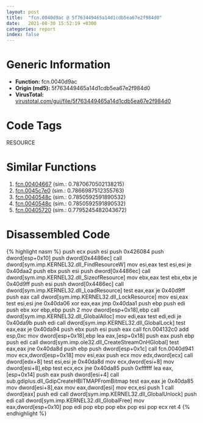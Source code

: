 ```yaml
---
layout: post
title:  "fcn.0040d9ac @ 5f763449465a14d1cdb5ea67e2f984d0"
date:   2021-08-30 15:52:19 +0300
categories: report
index: false
---
```


# Generic Information
- **Function:** fcn.0040d9ac
- **Origin (md5):** 5f763449465a14d1cdb5ea67e2f984d0
- **VirusTotal:** [virustotal.com/gui/file/5f763449465a14d1cdb5ea67e2f984d0][virustotal_ref]

# Code Tags
<span class="tag" id="RESOURCE">RESOURCE</span>


# Similar Functions

1. [fcn.00404667][similar_1_ref] (sim.: 0.7870670502138215)
2. [fcn.0045c7e0][similar_2_ref] (sim.: 0.7866987512355763)
3. [fcn.0040548c][similar_3_ref] (sim.: 0.7850592591890532)
4. [fcn.0040548c][similar_4_ref] (sim.: 0.7850592591890532)
5. [fcn.00405720][similar_5_ref] (sim.: 0.7795245482043672)


# Disassembled Code

{% highlight nasm %}
push ecx
push esi
push 0x426084
push dword[esp+0x10]
push dword[0x4486ec]
call dword[sym.imp.KERNEL32.dll_FindResourceW]
mov esi,eax
test esi,esi
je 0x40daa2
push ebx
push esi
push dword[0x4486ec]
call dword[sym.imp.KERNEL32.dll_SizeofResource]
mov ebx,eax
test ebx,ebx
je 0x40d9ff
push esi
push dword[0x4486ec]
call dword[sym.imp.KERNEL32.dll_LoadResource]
test eax,eax
je 0x40d9ff
push eax
call dword[sym.imp.KERNEL32.dll_LockResource]
mov esi,eax
test esi,esi
jne 0x40da06
xor eax,eax
jmp 0x40daa1
push ebp
push edi
push ebx
xor ebp,ebp
push 2
mov dword[esp+0x18],ebp
call dword[sym.imp.KERNEL32.dll_GlobalAlloc]
mov edi,eax
test edi,edi
je 0x40da9b
push edi
call dword[sym.imp.KERNEL32.dll_GlobalLock]
test eax,eax
je 0x40da94
push ebx
push esi
push eax
call fcn.004132c0
add esp,0xc
mov dword[esp+0x18],ebp
lea eax,[esp+0x18]
push eax
push ebp
push edi
call dword[sym.imp.ole32.dll_CreateStreamOnHGlobal]
test eax,eax
jne 0x40da8d
push ebp
push dword[esp+0x1c]
call fcn.0040d941
mov ecx,dword[esp+0x18]
mov esi,eax
push ecx
mov edx,dword[ecx]
call dword[edx+8]
test esi,esi
je 0x40da8d
mov ecx,dword[esi+8]
mov dword[esi+8],ebp
test ecx,ecx
jne 0x40da85
push 0xffffff
lea eax,[esp+0x14]
push eax
push dword[esi+4]
call sub.gdiplus.dll_GdipCreateHBITMAPFromBitmap
test eax,eax
je 0x40da85
mov dword[esi+8],eax
mov eax,dword[esi]
mov ecx,esi
push 1
call dword[eax]
push edi
call dword[sym.imp.KERNEL32.dll_GlobalUnlock]
push edi
call dword[sym.imp.KERNEL32.dll_GlobalFree]
mov eax,dword[esp+0x10]
pop edi
pop ebp
pop ebx
pop esi
pop ecx
ret 4
{% endhighlight %}


[similar_1_ref]: /report/fcn.00404667@0aa2d73a5300dff2412388945614b507
[similar_2_ref]: /report/fcn.0045c7e0@418e0921f3a9bd4f5bc0dcc59623b5a1
[similar_3_ref]: /report/fcn.0040548c@6f11dca39a331a6e158b2810d4d8234f
[similar_4_ref]: /report/fcn.0040548c@fbf34fa6d7da2b8e1de5133a8ca34847
[similar_5_ref]: /report/fcn.00405720@510c8408eb3f0420e19240592ddc0b5b
[virustotal_ref]: https://www.virustotal.com/gui/file/5f763449465a14d1cdb5ea67e2f984d0